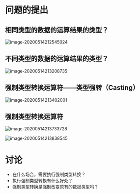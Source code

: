 # 问题的提出

## 相同类型的数据的运算结果的类型？

![image-20200514212545024](F:\c语言笔记\Clanguage-type\第2周——数字间的那些事儿，做点计算哈\2.5强制类型转换.assets\image-20200514212545024.png)

## 不同类型的数据的运算结果的类型？

![image-20200514213208735](F:\c语言笔记\Clanguage-type\第2周——数字间的那些事儿，做点计算哈\2.5强制类型转换.assets\image-20200514213208735.png)

## 强制类型转换运算符——类型强转（Casting）

![image-20200514213402001](F:\c语言笔记\Clanguage-type\第2周——数字间的那些事儿，做点计算哈\2.5强制类型转换.assets\image-20200514213402001.png)

## 强制类型转换运算符

![image-20200514213733728](F:\c语言笔记\Clanguage-type\第2周——数字间的那些事儿，做点计算哈\2.5强制类型转换.assets\image-20200514213733728.png)

![image-20200514213838545](F:\c语言笔记\Clanguage-type\第2周——数字间的那些事儿，做点计算哈\2.5强制类型转换.assets\image-20200514213838545.png)

# 讨论

+ 在什么场合，需要执行强制类型转换？
+ 执行强制类型转换有什么好处？
+ 强制类型转换是强制改变原有的数据类型吗？
